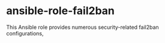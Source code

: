 # ansible-role-fail2ban
This Ansible role provides numerous security-related fail2ban configurations,
